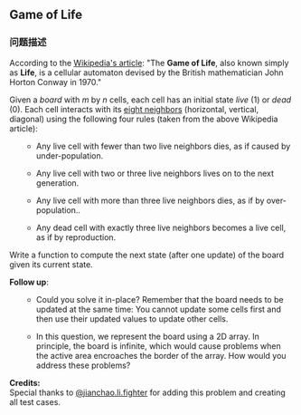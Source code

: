## Game of Life  
### 问题描述

According to the [Wikipedia's article](https://en.wikipedia.org/wiki/Conway%27s_Game_of_Life): "The **Game of Life**, also known simply as **Life**, is a cellular automaton devised by the British mathematician John Horton Conway in 1970."



Given a *board* with *m* by *n* cells, each cell has an initial state *live* (1) or *dead* (0). Each cell interacts with its [eight neighbors](https://en.wikipedia.org/wiki/Moore_neighborhood) (horizontal, vertical, diagonal) using the following four rules (taken from the above Wikipedia article):



<ol>
- Any live cell with fewer than two live neighbors dies, as if caused by under-population.
- Any live cell with two or three live neighbors lives on to the next generation.
- Any live cell with more than three live neighbors dies, as if by over-population..
- Any dead cell with exactly three live neighbors becomes a live cell, as if by reproduction.
</ol>



Write a function to compute the next state (after one update) of the board given its current state.


**Follow up**: <br>
<ol>
- Could you solve it in-place? Remember that the board needs to be updated at the same time: You cannot update some cells first and then use their updated values to update other cells.
- In this question, we represent the board using a 2D array. In principle, the board is infinite, which would cause problems when the active area encroaches the border of the array. How would you address these problems?
</ol>


**Credits:**<br />Special thanks to [@jianchao.li.fighter](https://leetcode.com/discuss/user/jianchao.li.fighter) for adding this problem and creating all test cases.
